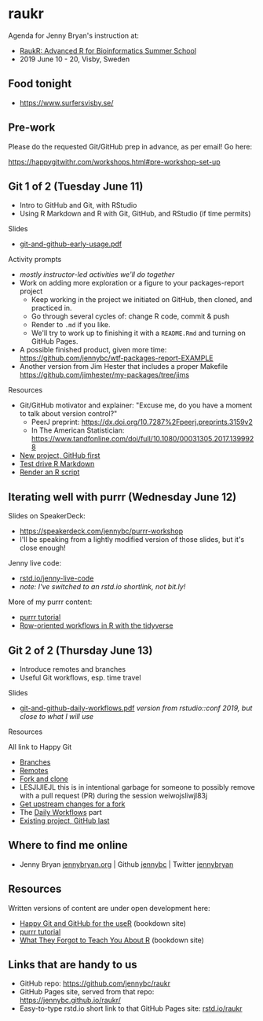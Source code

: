 # raukr

Agenda for Jenny Bryan's instruction at:

  * [RaukR: Advanced R for Bioinformatics Summer School](https://nbisweden.github.io/workshop-RaukR-1906/)
  * 2019 June 10 - 20, Visby, Sweden

## Food tonight

- https://www.surfersvisby.se/

## Pre-work

Please do the requested Git/GitHub prep in advance, as per email! Go here:

<https://happygitwithr.com/workshops.html#pre-workshop-set-up>

## Git 1 of 2 (Tuesday June 11)

  * Intro to GitHub and Git, with RStudio
  * Using R Markdown and R with Git, GitHub, and RStudio (if time permits)
  
Slides

  * [git-and-github-early-usage.pdf](git-and-github-early-usage.pdf)
  
Activity prompts

  * *mostly instructor-led activities we'll do together*
  * Work on adding more exploration or a figure to your packages-report project
    - Keep working in the project we initiated on GitHub, then cloned, and practiced in.
    - Go through several cycles of: change R code, commit & push
    - Render to `.md` if you like.
    - We'll try to work up to finishing it with a `README.Rmd` and turning on GitHub Pages.
  * A possible finished product, given more time: <https://github.com/jennybc/wtf-packages-report-EXAMPLE>
  * Another version from Jim Hester that includes a proper Makefile <https://github.com/jimhester/my-packages/tree/jims>
  
Resources

  * Git/GitHub motivator and explainer: "Excuse me, do you have a moment to talk about version control?"
    - PeerJ preprint: <https://dx.doi.org/10.7287%2Fpeerj.preprints.3159v2>
    - In The American Statistician: <https://www.tandfonline.com/doi/full/10.1080/00031305.2017.1399928>
  * [New project, GitHub first](https://happygitwithr.com/new-github-first.html)
  * [Test drive R Markdown](https://happygitwithr.com/rmd-test-drive.html)
  * [Render an R script](https://happygitwithr.com/r-test-drive.html)

## Iterating well with purrr (Wednesday June 12)

Slides on SpeakerDeck:

  * <https://speakerdeck.com/jennybc/purrr-workshop>
  * I'll be speaking from a lightly modified version of those slides, but it's close enough!

Jenny live code:

  * [rstd.io/jenny-live-code](https://rstd.io/jenny-live-code)
  * *note: I've switched to an rstd.io shortlink, not bit.ly!*

More of my purrr content:
  
  * [purrr tutorial](https://jennybc.github.io/purrr-tutorial/)
  * [Row-oriented workflows in R with the tidyverse](https://github.com/jennybc/row-oriented-workflows#readme)

## Git 2 of 2 (Thursday June 13)

  * Introduce remotes and branches
  * Useful Git workflows, esp. time travel
  
Slides

  * [git-and-github-daily-workflows.pdf](https://jennybc.github.io/wtf-2019-rsc/git-and-github-daily-workflows.pdf) *version from rstudio::conf 2019, but close to what I will use*
  
Resources

All link to Happy Git

  * [Branches](https://happygitwithr.com/git-branches.html)
  * [Remotes](https://happygitwithr.com/git-remotes.html)
  * [Fork and clone](https://happygitwithr.com/fork-and-clone.html)
  * LESJIJIEJL this is in intentional garbage for someone to possibly remove with a pull request (PR) during the session weiwojsliwjl83j
  * [Get upstream changes for a fork](https://happygitwithr.com/upstream-changes.html)
  * The [Daily Workflows](https://happygitwithr.com/workflows-intro.html) part
  * [Existing project, GitHub last](https://happygitwithr.com/existing-github-last.html)  

## Where to find me online

  * Jenny Bryan [jennybryan.org](https://jennybryan.org) \| Github [jennybc](https://github.com/jennybc) \| Twitter [jennybryan](https://twitter.com/jennybryan)

## Resources

Written versions of content are under open development here:

  * [Happy Git and GitHub for the useR](http://happygitwithr.com) (bookdown site)
  * [purrr tutorial](https://jennybc.github.io/purrr-tutorial/)
  * [What They Forgot to Teach You About R](https://whattheyforgot.org) (bookdown site)
  
## Links that are handy to us

  * GitHub repo: <https://github.com/jennybc/raukr>
  * GitHub Pages site, served from that repo: <https://jennybc.github.io/raukr/>
  * Easy-to-type rstd.io short link to that GitHub Pages site: [rstd.io/raukr](https://rstd.io/raukr)
